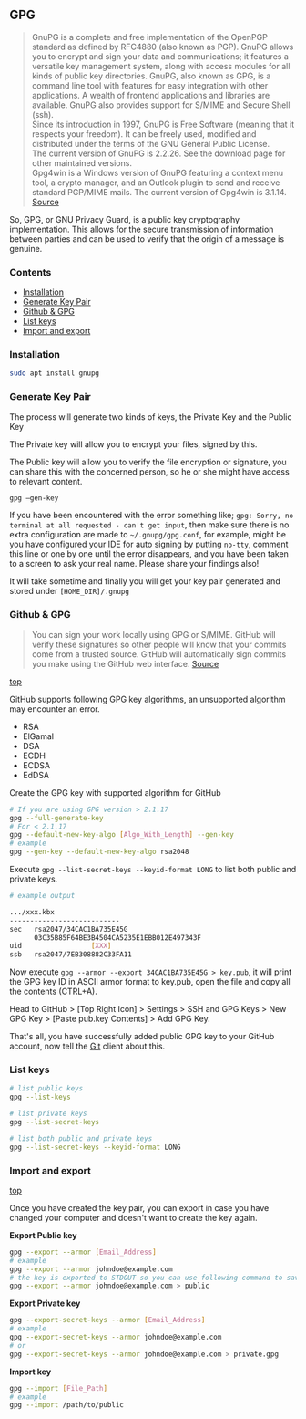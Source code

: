 ## GPG
> GnuPG is a complete and free implementation of the OpenPGP standard as defined by RFC4880 (also known as PGP). GnuPG allows you to encrypt and sign your data and communications; it features a versatile key management system, along with access modules for all kinds of public key directories. GnuPG, also known as GPG, is a command line tool with features for easy integration with other applications. A wealth of frontend applications and libraries are available. GnuPG also provides support for S/MIME and Secure Shell (ssh).  
> Since its introduction in 1997, GnuPG is Free Software (meaning that it respects your freedom). It can be freely used, modified and distributed under the terms of the GNU General Public License.    
> The current version of GnuPG is 2.2.26. See the download page for other maintained versions.  
> Gpg4win is a Windows version of GnuPG featuring a context menu tool, a crypto manager, and an Outlook plugin to send and receive standard PGP/MIME mails. The current version of Gpg4win is 3.1.14. [Source][3]

So, GPG, or GNU Privacy Guard, is a public key cryptography implementation. This allows for the secure transmission of information between parties and can be used to verify that the origin of a message is genuine.

### Contents 
- [Installation](#installation)
- [Generate Key Pair](#generate-key-pair)
- [Github & GPG](#github--gpg)
- [List keys](#list-keys)
- [Import and export](#import-and-export)

### Installation

```bash
sudo apt install gnupg
```

### Generate Key Pair

The process will generate two kinds of keys, the Private Key and the Public Key

The Private key will allow you to encrypt your files, signed by this.

The Public key will allow you to verify the file encryption or signature, you can share this with the concerned person, so he or she might have access to relevant content.
```bash
gpg –gen-key
```

If you have been encountered with the error something like; `gpg: Sorry, no terminal at all requested - can't get input`, then make sure there is no extra configuration are made to `~/.gnupg/gpg.conf`, for example, might be you have configured your IDE for auto signing by putting `no-tty`, comment this line or one by one until the error disappears, and you have been taken to a screen to ask your real name. Please share your findings also!

It will take sometime and finally you will get your key pair generated and stored under `[HOME_DIR]/.gnupg`

### Github & GPG
> You can sign your work locally using GPG or S/MIME. GitHub will verify these signatures so other people will know that your commits come from a trusted source. GitHub will automatically sign commits you make using the GitHub web interface.
> [Source][1]

[top](#contents)

GitHub supports following GPG key algorithms, an unsupported algorithm may encounter an error.

* RSA
* ElGamal
* DSA
* ECDH
* ECDSA
* EdDSA

Create the GPG key with supported algorithm for GitHub
```bash
# If you are using GPG version > 2.1.17
gpg --full-generate-key
# For < 2.1.17
gpg --default-new-key-algo [Algo_With_Length] --gen-key
# example
gpg --gen-key --default-new-key-algo rsa2048 
```

Execute `gpg --list-secret-keys --keyid-format LONG` to list both public and private keys.
```bash
# example output

.../xxx.kbx
---------------------------
sec   rsa2047/34CAC1BA735E45G 
      03C35B85F64BE3B4504CA5235E1EBB012E497343F
uid                 [XXX]
ssb   rsa2047/7EB308882C33FA11
```
Now execute `gpg --armor --export 34CAC1BA735E45G > key.pub`, it will print the GPG key ID in ASCII armor format to key.pub, open the file and copy all the contents (CTRL+A).   

Head to GitHub > [Top Right Icon] > Settings > SSH and GPG Keys > New GPG Key > [Paste pub.key Contents] > Add GPG Key.

That's all, you have successfully added public GPG key to your GitHub account, now tell the [Git][2] client about this.

### List keys

```bash
# list public keys
gpg --list-keys

# list private keys
gpg --list-secret-keys

# list both public and private keys
gpg --list-secret-keys --keyid-format LONG
```

### Import and export
[top](#contents)

Once you have created the key pair, you can export in case you have changed your computer and doesn't want to create the key again.

**Export Public key**

```bash
gpg --export --armor [Email_Address]
# example
gpg --export --armor johndoe@example.com
# the key is exported to STDOUT so you can use following command to save the output to the file
gpg --export --armor johndoe@example.com > public
```

**Export Private key**
```bash
gpg --export-secret-keys --armor [Email_Address]
# example
gpg --export-secret-keys --armor johndoe@example.com
# or
gpg --export-secret-keys --armor johndoe@example.com > private.gpg
```

**Import key**
```bash
gpg --import [File_Path]
# example
gpg --import /path/to/public
```

[1]: https://docs.github.com/en/free-pro-team@latest/github/authenticating-to-github/managing-commit-signature-verification
[2]: ./git.md
[3]: https://gnupg.org/
